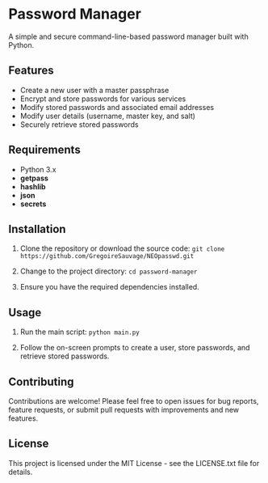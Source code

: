 # Password Manager
A simple and secure command-line-based password manager built with Python.

## Features
- Create a new user with a master passphrase
- Encrypt and store passwords for various services
- Modify stored passwords and associated email addresses
- Modify user details (username, master key, and salt)
- Securely retrieve stored passwords


## Requirements
- Python 3.x
- **getpass**
- **hashlib**
- **json**
- **secrets**


## Installation
1. Clone the repository or download the source code:
`git clone https://github.com/GregoireSauvage/NEOpasswd.git`


2. Change to the project directory:
`cd password-manager`

3. Ensure you have the required dependencies installed.

## Usage

1. Run the main script:
`python main.py`

2. Follow the on-screen prompts to create a user, store passwords, and retrieve stored passwords.

## Contributing
Contributions are welcome! Please feel free to open issues for bug reports, feature requests, or submit pull requests with improvements and new features.

## License
This project is licensed under the MIT License - see the LICENSE.txt file for details.
